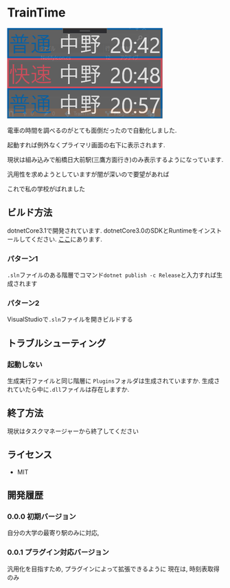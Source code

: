 # TrainTime
![見た目](https://github.com/M-nohira/TrainTime/blob/Plugin/vtBNGuIGVp.png)

電車の時間を調べるのがとても面倒だったので自動化しました.

起動すれば例外なくプライマリ画面の右下に表示されます.

現状は組み込みで船橋日大前駅(三鷹方面行き)のみ表示するようになっています.

汎用性を求めようとしていますが闇が深いので要望があれば

これで私の学校がばれました

## ビルド方法
dotnetCore3.1で開発されています. dotnetCore3.0のSDKとRuntimeをインストールしてください.
[ここ](https://dotnet.microsoft.com/download/dotnet-core/3.0)にあります.
### パターン1
`.sln`ファイルのある階層でコマンド`dotnet publish -c Release`と入力すれば生成されます
### パターン2
VisualStudioで`.sln`ファイルを開きビルドする

## トラブルシューティング
### 起動しない
生成実行ファイルと同じ階層に ` Plugins `フォルダは生成されていますか.
生成されていたら中に` .dll `ファイルは存在しますか.  

## 終了方法
現状はタスクマネージャーから終了してください
## ライセンス
- MIT

## 開発履歴
### 0.0.0 初期バージョン
自分の大学の最寄り駅のみに対応,

### 0.0.1 プラグイン対応バージョン
汎用化を目指すため, プラグインによって拡張できるように
現在は, 時刻表取得のみ